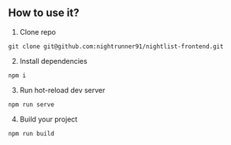 ## How to use it?

1) Clone repo
```
git clone git@github.com:nightrunner91/nightlist-frontend.git
```
2) Install dependencies
```
npm i
```
3) Run hot-reload dev server
```
npm run serve
```
4) Build your project
```
npm run build
```
